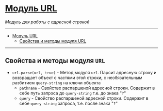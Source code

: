# [Модуль URL](https://nodejs.org/api/url.html)

*Модуль для работы с адресной строкой*

***

- [Модуль URL](#%D0%9C%D0%BE%D0%B4%D1%83%D0%BB%D1%8C-url)
  - [Свойства и методы модуля URL](#%D0%A1%D0%B2%D0%BE%D0%B9%D1%81%D1%82%D0%B2%D0%B0-%D0%B8-%D0%BC%D0%B5%D1%82%D0%BE%D0%B4%D1%8B-%D0%BC%D0%BE%D0%B4%D1%83%D0%BB%D1%8F-url)

***

## Свойства и методы модуля `URL`

* `url.parse(url, true)` - Метод модуля `url`. Парсит адресную строку и возвращает объект с частями этой строки, с необязательным разбитием `query-string` на ключи объекта
  * `pathname` - Свойство распаршеной адресной строки. Содержит в себе путь запроса до `query-string` т.е. до знака "`?`"
  * `query` - Свойство распаршеной адресной строки. Содержит в себе `query string` запроса, т.е. после знака "`?`"